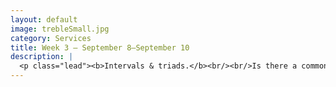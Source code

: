 ```yaml
---
layout: default
image: trebleSmall.jpg
category: Services
title: Week 3 – September 8–September 10
description: |
  <p class="lead"><b>Intervals & triads.</b><br/><br/>Is there a common foundation to melody and harmony?<br/><br/><a href="/week3/">Read more...</a></p>
---
```

